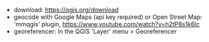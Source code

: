 
* download: https://qgis.org/download
* geocode with Google Maps (api key required) or Open Street Map: 'mmqgis' plugin, https://www.youtube.com/watch?v=h2tP8s1k6lc
* georeferencer: In the QGIS 'Layer' menu > Georeferencer
